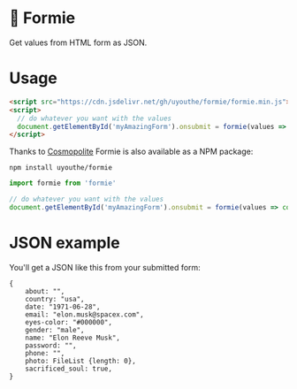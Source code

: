 # 💾 Formie

Get values from HTML form as JSON.

# Usage

```HTML
<script src="https://cdn.jsdelivr.net/gh/uyouthe/formie/formie.min.js"></script>
<script>
  // do whatever you want with the values
  document.getElementById('myAmazingForm').onsubmit = formie(values => console.log(values))
</script>
```

Thanks to [Cosmopolite](https://github.com/uyouthe/cosmopolite) Formie is also available as a NPM package:
```
npm install uyouthe/formie
```
```js
import formie from 'formie'

// do whatever you want with the values
document.getElementById('myAmazingForm').onsubmit = formie(values => console.log(values))
```

# JSON example

You'll get a JSON like this from your submitted form:

```JS
{
    about: "",
    country: "usa",
    date: "1971-06-28",
    email: "elon.musk@spacex.com",
    eyes-color: "#000000",
    gender: "male",
    name: "Elon Reeve Musk",
    password: "",
    phone: "",
    photo: FileList {length: 0},
    sacrificed_soul: true,
}

```
